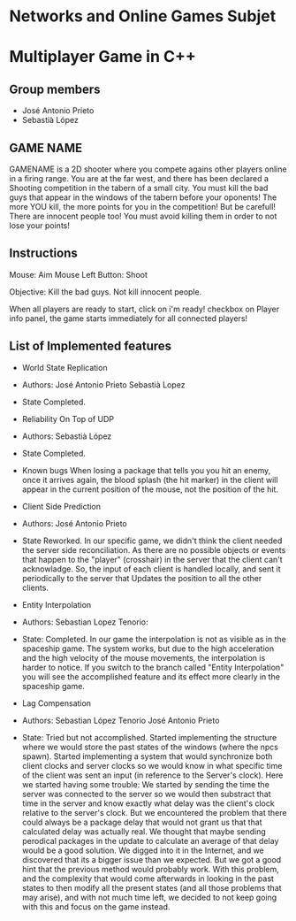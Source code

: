 # Networks and Online Games Subjet

# Multiplayer Game in C++

## Group members

- José Antonio Prieto 
- Sebastià López

## GAME NAME

GAMENAME is a 2D shooter where you compete agains other players online in a firing range.
You are at the far west, and there has been declared a Shooting competition in the tabern of a small city. 
You must kill the bad guys that  appear in the windows of the tabern before your oponents! The more YOU kill, the more points for you in the competition!
But be carefull! There are innocent people too! You must  avoid killing them in order to not lose your points!

## Instructions

Mouse: Aim
Mouse Left Button: Shoot 

Objective: 
Kill the bad guys.
Not kill innocent people.

When all players are ready to start, click on i'm ready! checkbox
on Player info panel, the game starts immediately for all connected players!

## List of Implemented features 

- World State Replication 
- Authors: 
José Antonio Prieto
Sebastià Lopez
- State
Completed.

- Reliability On Top of UDP 
- Authors:
Sebastià López
- State
Completed. 
- Known bugs
When losing a package that tells you you hit an enemy, once it arrives again, the blood splash (the hit  marker) in the client will appear in the current position of the mouse, not the  position of the hit.

- Client Side Prediction
- Authors:
José Antonio Prieto
- State 
Reworked. 
In our specific game, we didn't think the client needed the server side reconciliation. As there are no possible objects or events that happen to the "player" (crosshair) in the server that the client can't acknowladge. 
So, the input of each client is handled locally, and sent it periodically to the server that Updates the position to all the other clients. 

- Entity Interpolation
- Authors:
Sebastian Lopez Tenorio:
- State:
Completed.
In our  game the interpolation is not as visible as in  the spaceship game. The  system works, but due to the high acceleration and the high velocity of the mouse movements, the interpolation is harder to notice.
If you switch to the branch called "Entity Interpolation" you will see the accomplished feature and its effect more clearly in the spaceship game. 

- Lag Compensation
- Authors:
Sebastian López Tenorio
José Antonio Prieto
- State: 
Tried but  not accomplished.
Started implementing the structure where we would store the past states of the windows (where the npcs spawn). 
Started implementing a system that would synchronize both client clocks and server clocks so we would know in what specific time of the client was sent an input (in reference to the Server's clock). Here we started having some trouble: 
We started by sending the time the server was connected to the server so we would then substract that time in the server and know exactly what delay was the client's clock relative to the server's clock. But we encountered the problem that there could always be a package delay that would not grant us that that calculated delay was actually real. 
We thought that maybe sending perodical packages in the update to calculate an average of that delay would be a good solution.
We digged into it in the Internet, and we discovered that its a bigger issue than we expected. But we got a good hint that the previous method would probably work.
With this problem, and the complexity that would come afterwards in looking in the past states to then modify all the present states (and all those problems that may arise), and with not much time left, we decided to not keep going with this and focus on the game instead. 


